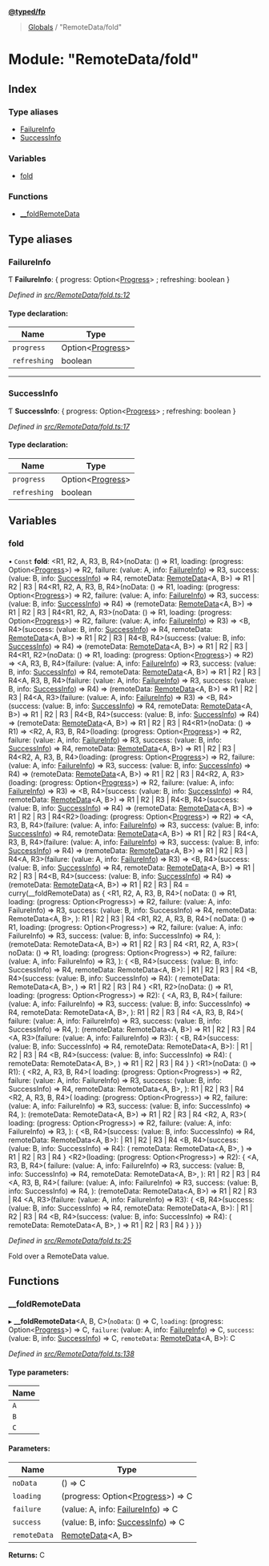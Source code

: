 **[@typed/fp](../README.md)**

> [Globals](../globals.md) / "RemoteData/fold"

# Module: "RemoteData/fold"

## Index

### Type aliases

* [FailureInfo](_remotedata_fold_.md#failureinfo)
* [SuccessInfo](_remotedata_fold_.md#successinfo)

### Variables

* [fold](_remotedata_fold_.md#fold)

### Functions

* [\_\_foldRemoteData](_remotedata_fold_.md#__foldremotedata)

## Type aliases

### FailureInfo

Ƭ  **FailureInfo**: { progress: Option\<[Progress](../interfaces/_remotedata_progress_.progress.md)> ; refreshing: boolean  }

*Defined in [src/RemoteData/fold.ts:12](https://github.com/TylorS/typed-fp/blob/41076ce/src/RemoteData/fold.ts#L12)*

#### Type declaration:

Name | Type |
------ | ------ |
`progress` | Option\<[Progress](../interfaces/_remotedata_progress_.progress.md)> |
`refreshing` | boolean |

___

### SuccessInfo

Ƭ  **SuccessInfo**: { progress: Option\<[Progress](../interfaces/_remotedata_progress_.progress.md)> ; refreshing: boolean  }

*Defined in [src/RemoteData/fold.ts:17](https://github.com/TylorS/typed-fp/blob/41076ce/src/RemoteData/fold.ts#L17)*

#### Type declaration:

Name | Type |
------ | ------ |
`progress` | Option\<[Progress](../interfaces/_remotedata_progress_.progress.md)> |
`refreshing` | boolean |

## Variables

### fold

• `Const` **fold**: \<R1, R2, A, R3, B, R4>(noData: () => R1, loading: (progress: Option\<[Progress](../interfaces/_remotedata_progress_.progress.md)>) => R2, failure: (value: A, info: [FailureInfo](_remotedata_fold_.md#failureinfo)) => R3, success: (value: B, info: [SuccessInfo](_remotedata_fold_.md#successinfo)) => R4, remoteData: [RemoteData](_remotedata_remotedata_.md#remotedata)\<A, B>) => R1 \| R2 \| R3 \| R4\<R1, R2, A, R3, B, R4>(noData: () => R1, loading: (progress: Option\<[Progress](../interfaces/_remotedata_progress_.progress.md)>) => R2, failure: (value: A, info: [FailureInfo](_remotedata_fold_.md#failureinfo)) => R3, success: (value: B, info: [SuccessInfo](_remotedata_fold_.md#successinfo)) => R4) => (remoteData: [RemoteData](_remotedata_remotedata_.md#remotedata)\<A, B>) => R1 \| R2 \| R3 \| R4\<R1, R2, A, R3>(noData: () => R1, loading: (progress: Option\<[Progress](../interfaces/_remotedata_progress_.progress.md)>) => R2, failure: (value: A, info: [FailureInfo](_remotedata_fold_.md#failureinfo)) => R3) => \<B, R4>(success: (value: B, info: [SuccessInfo](_remotedata_fold_.md#successinfo)) => R4, remoteData: [RemoteData](_remotedata_remotedata_.md#remotedata)\<A, B>) => R1 \| R2 \| R3 \| R4\<B, R4>(success: (value: B, info: [SuccessInfo](_remotedata_fold_.md#successinfo)) => R4) => (remoteData: [RemoteData](_remotedata_remotedata_.md#remotedata)\<A, B>) => R1 \| R2 \| R3 \| R4\<R1, R2>(noData: () => R1, loading: (progress: Option\<[Progress](../interfaces/_remotedata_progress_.progress.md)>) => R2) => \<A, R3, B, R4>(failure: (value: A, info: [FailureInfo](_remotedata_fold_.md#failureinfo)) => R3, success: (value: B, info: [SuccessInfo](_remotedata_fold_.md#successinfo)) => R4, remoteData: [RemoteData](_remotedata_remotedata_.md#remotedata)\<A, B>) => R1 \| R2 \| R3 \| R4\<A, R3, B, R4>(failure: (value: A, info: [FailureInfo](_remotedata_fold_.md#failureinfo)) => R3, success: (value: B, info: [SuccessInfo](_remotedata_fold_.md#successinfo)) => R4) => (remoteData: [RemoteData](_remotedata_remotedata_.md#remotedata)\<A, B>) => R1 \| R2 \| R3 \| R4\<A, R3>(failure: (value: A, info: [FailureInfo](_remotedata_fold_.md#failureinfo)) => R3) => \<B, R4>(success: (value: B, info: [SuccessInfo](_remotedata_fold_.md#successinfo)) => R4, remoteData: [RemoteData](_remotedata_remotedata_.md#remotedata)\<A, B>) => R1 \| R2 \| R3 \| R4\<B, R4>(success: (value: B, info: [SuccessInfo](_remotedata_fold_.md#successinfo)) => R4) => (remoteData: [RemoteData](_remotedata_remotedata_.md#remotedata)\<A, B>) => R1 \| R2 \| R3 \| R4\<R1>(noData: () => R1) => \<R2, A, R3, B, R4>(loading: (progress: Option\<[Progress](../interfaces/_remotedata_progress_.progress.md)>) => R2, failure: (value: A, info: [FailureInfo](_remotedata_fold_.md#failureinfo)) => R3, success: (value: B, info: [SuccessInfo](_remotedata_fold_.md#successinfo)) => R4, remoteData: [RemoteData](_remotedata_remotedata_.md#remotedata)\<A, B>) => R1 \| R2 \| R3 \| R4\<R2, A, R3, B, R4>(loading: (progress: Option\<[Progress](../interfaces/_remotedata_progress_.progress.md)>) => R2, failure: (value: A, info: [FailureInfo](_remotedata_fold_.md#failureinfo)) => R3, success: (value: B, info: [SuccessInfo](_remotedata_fold_.md#successinfo)) => R4) => (remoteData: [RemoteData](_remotedata_remotedata_.md#remotedata)\<A, B>) => R1 \| R2 \| R3 \| R4\<R2, A, R3>(loading: (progress: Option\<[Progress](../interfaces/_remotedata_progress_.progress.md)>) => R2, failure: (value: A, info: [FailureInfo](_remotedata_fold_.md#failureinfo)) => R3) => \<B, R4>(success: (value: B, info: [SuccessInfo](_remotedata_fold_.md#successinfo)) => R4, remoteData: [RemoteData](_remotedata_remotedata_.md#remotedata)\<A, B>) => R1 \| R2 \| R3 \| R4\<B, R4>(success: (value: B, info: [SuccessInfo](_remotedata_fold_.md#successinfo)) => R4) => (remoteData: [RemoteData](_remotedata_remotedata_.md#remotedata)\<A, B>) => R1 \| R2 \| R3 \| R4\<R2>(loading: (progress: Option\<[Progress](../interfaces/_remotedata_progress_.progress.md)>) => R2) => \<A, R3, B, R4>(failure: (value: A, info: [FailureInfo](_remotedata_fold_.md#failureinfo)) => R3, success: (value: B, info: [SuccessInfo](_remotedata_fold_.md#successinfo)) => R4, remoteData: [RemoteData](_remotedata_remotedata_.md#remotedata)\<A, B>) => R1 \| R2 \| R3 \| R4\<A, R3, B, R4>(failure: (value: A, info: [FailureInfo](_remotedata_fold_.md#failureinfo)) => R3, success: (value: B, info: [SuccessInfo](_remotedata_fold_.md#successinfo)) => R4) => (remoteData: [RemoteData](_remotedata_remotedata_.md#remotedata)\<A, B>) => R1 \| R2 \| R3 \| R4\<A, R3>(failure: (value: A, info: [FailureInfo](_remotedata_fold_.md#failureinfo)) => R3) => \<B, R4>(success: (value: B, info: [SuccessInfo](_remotedata_fold_.md#successinfo)) => R4, remoteData: [RemoteData](_remotedata_remotedata_.md#remotedata)\<A, B>) => R1 \| R2 \| R3 \| R4\<B, R4>(success: (value: B, info: [SuccessInfo](_remotedata_fold_.md#successinfo)) => R4) => (remoteData: [RemoteData](_remotedata_remotedata_.md#remotedata)\<A, B>) => R1 \| R2 \| R3 \| R4 = curry(\_\_foldRemoteData) as { \<R1, R2, A, R3, B, R4>( noData: () => R1, loading: (progress: Option\<Progress>) => R2, failure: (value: A, info: FailureInfo) => R3, success: (value: B, info: SuccessInfo) => R4, remoteData: RemoteData\<A, B>, ): R1 \| R2 \| R3 \| R4 \<R1, R2, A, R3, B, R4>( noData: () => R1, loading: (progress: Option\<Progress>) => R2, failure: (value: A, info: FailureInfo) => R3, success: (value: B, info: SuccessInfo) => R4, ): (remoteData: RemoteData\<A, B>) => R1 \| R2 \| R3 \| R4 \<R1, R2, A, R3>( noData: () => R1, loading: (progress: Option\<Progress>) => R2, failure: (value: A, info: FailureInfo) => R3, ): { \<B, R4>(success: (value: B, info: SuccessInfo) => R4, remoteData: RemoteData\<A, B>): \| R1 \| R2 \| R3 \| R4 \<B, R4>(success: (value: B, info: SuccessInfo) => R4): ( remoteData: RemoteData\<A, B>, ) => R1 \| R2 \| R3 \| R4 } \<R1, R2>(noData: () => R1, loading: (progress: Option\<Progress>) => R2): { \<A, R3, B, R4>( failure: (value: A, info: FailureInfo) => R3, success: (value: B, info: SuccessInfo) => R4, remoteData: RemoteData\<A, B>, ): R1 \| R2 \| R3 \| R4 \<A, R3, B, R4>( failure: (value: A, info: FailureInfo) => R3, success: (value: B, info: SuccessInfo) => R4, ): (remoteData: RemoteData\<A, B>) => R1 \| R2 \| R3 \| R4 \<A, R3>(failure: (value: A, info: FailureInfo) => R3): { \<B, R4>(success: (value: B, info: SuccessInfo) => R4, remoteData: RemoteData\<A, B>): \| R1 \| R2 \| R3 \| R4 \<B, R4>(success: (value: B, info: SuccessInfo) => R4): ( remoteData: RemoteData\<A, B>, ) => R1 \| R2 \| R3 \| R4 } } \<R1>(noData: () => R1): { \<R2, A, R3, B, R4>( loading: (progress: Option\<Progress>) => R2, failure: (value: A, info: FailureInfo) => R3, success: (value: B, info: SuccessInfo) => R4, remoteData: RemoteData\<A, B>, ): R1 \| R2 \| R3 \| R4 \<R2, A, R3, B, R4>( loading: (progress: Option\<Progress>) => R2, failure: (value: A, info: FailureInfo) => R3, success: (value: B, info: SuccessInfo) => R4, ): (remoteData: RemoteData\<A, B>) => R1 \| R2 \| R3 \| R4 \<R2, A, R3>( loading: (progress: Option\<Progress>) => R2, failure: (value: A, info: FailureInfo) => R3, ): { \<B, R4>(success: (value: B, info: SuccessInfo) => R4, remoteData: RemoteData\<A, B>): \| R1 \| R2 \| R3 \| R4 \<B, R4>(success: (value: B, info: SuccessInfo) => R4): ( remoteData: RemoteData\<A, B>, ) => R1 \| R2 \| R3 \| R4 } \<R2>(loading: (progress: Option\<Progress>) => R2): { \<A, R3, B, R4>( failure: (value: A, info: FailureInfo) => R3, success: (value: B, info: SuccessInfo) => R4, remoteData: RemoteData\<A, B>, ): R1 \| R2 \| R3 \| R4 \<A, R3, B, R4>( failure: (value: A, info: FailureInfo) => R3, success: (value: B, info: SuccessInfo) => R4, ): (remoteData: RemoteData\<A, B>) => R1 \| R2 \| R3 \| R4 \<A, R3>(failure: (value: A, info: FailureInfo) => R3): { \<B, R4>(success: (value: B, info: SuccessInfo) => R4, remoteData: RemoteData\<A, B>): \| R1 \| R2 \| R3 \| R4 \<B, R4>(success: (value: B, info: SuccessInfo) => R4): ( remoteData: RemoteData\<A, B>, ) => R1 \| R2 \| R3 \| R4 } } }}

*Defined in [src/RemoteData/fold.ts:25](https://github.com/TylorS/typed-fp/blob/41076ce/src/RemoteData/fold.ts#L25)*

Fold over a RemoteData value.

## Functions

### \_\_foldRemoteData

▸ **__foldRemoteData**\<A, B, C>(`noData`: () => C, `loading`: (progress: Option\<[Progress](../interfaces/_remotedata_progress_.progress.md)>) => C, `failure`: (value: A, info: [FailureInfo](_remotedata_fold_.md#failureinfo)) => C, `success`: (value: B, info: [SuccessInfo](_remotedata_fold_.md#successinfo)) => C, `remoteData`: [RemoteData](_remotedata_remotedata_.md#remotedata)\<A, B>): C

*Defined in [src/RemoteData/fold.ts:138](https://github.com/TylorS/typed-fp/blob/41076ce/src/RemoteData/fold.ts#L138)*

#### Type parameters:

Name |
------ |
`A` |
`B` |
`C` |

#### Parameters:

Name | Type |
------ | ------ |
`noData` | () => C |
`loading` | (progress: Option\<[Progress](../interfaces/_remotedata_progress_.progress.md)>) => C |
`failure` | (value: A, info: [FailureInfo](_remotedata_fold_.md#failureinfo)) => C |
`success` | (value: B, info: [SuccessInfo](_remotedata_fold_.md#successinfo)) => C |
`remoteData` | [RemoteData](_remotedata_remotedata_.md#remotedata)\<A, B> |

**Returns:** C

